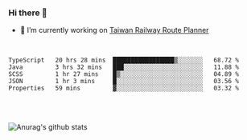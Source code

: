 ### Hi there 👋

- 🔭 I’m currently working on [Taiwan Railway Route Planner](https://github.com/Taiwan-Railway-Route-Planner)

<br/>

<!--START_SECTION:waka-->
```text
TypeScript   20 hrs 28 mins  █████████████████▒░░░░░░░   68.72 % 
Java         3 hrs 32 mins   ███░░░░░░░░░░░░░░░░░░░░░░   11.88 % 
SCSS         1 hr 27 mins    █▒░░░░░░░░░░░░░░░░░░░░░░░   04.89 % 
JSON         1 hr 3 mins     █░░░░░░░░░░░░░░░░░░░░░░░░   03.56 % 
Properties   59 mins         ▓░░░░░░░░░░░░░░░░░░░░░░░░   03.32 % 
```
<!--END_SECTION:waka-->

<br/>
<br/>

![Anurag's github stats](https://github-readme-stats.vercel.app/api?username=DepickereSven&show_icons=true&theme=tokyonight)



<!--
**DepickereSven/DepickereSven** is a ✨ _special_ ✨ repository because its `README.md` (this file) appears on your GitHub profile.

Here are some ideas to get you started:

- 🔭 I’m currently working on ...
- 🌱 I’m currently learning ...
- 👯 I’m looking to collaborate on ...
- 🤔 I’m looking for help with ...
- 💬 Ask me about ...
- 📫 How to reach me: ...
- 😄 Pronouns: ...
- ⚡ Fun fact: ...
-->
